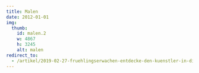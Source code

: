 ```yaml
---
title: Malen
date: 2012-01-01
img:
  thumb:
    id: malen.2
    w: 4867
    h: 3245
    alt: malen
redirect_to:
  - /artikel/2019-02-27-fruehlingserwachen-entdecke-den-kuenstler-in-dir/
---
```

